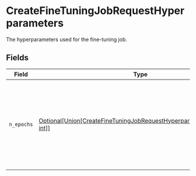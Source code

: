 # CreateFineTuningJobRequestHyperparameters

The hyperparameters used for the fine-tuning job.


## Fields

| Field                                                                                                                                              | Type                                                                                                                                               | Required                                                                                                                                           | Description                                                                                                                                        |
| -------------------------------------------------------------------------------------------------------------------------------------------------- | -------------------------------------------------------------------------------------------------------------------------------------------------- | -------------------------------------------------------------------------------------------------------------------------------------------------- | -------------------------------------------------------------------------------------------------------------------------------------------------- |
| `n_epochs`                                                                                                                                         | [Optional[Union[CreateFineTuningJobRequestHyperparametersNEpochs1, int]]](../../models/shared/createfinetuningjobrequesthyperparametersnepochs.md) | :heavy_minus_sign:                                                                                                                                 | The number of epochs to train the model for. An epoch refers to one<br/>full cycle through the training dataset.<br/>                              |